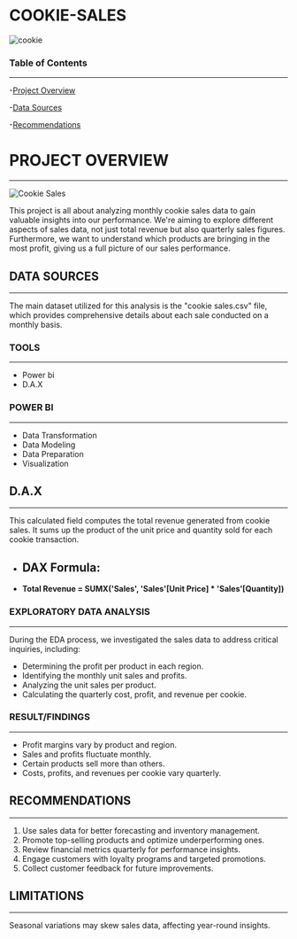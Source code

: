 # COOKIE-SALES

![cookie](https://github.com/Yettybenny/Cookie-Sales/assets/145848340/d712adab-d9cf-4428-a2d7-5fff577e5393)


### Table of Contents
---

-[Project Overview](#project-overview)

-[Data Sources](#data-sources)

-[Recommendations](#recommendations)


#  PROJECT OVERVIEW
---

 ![Cookie Sales](https://github.com/Yettybenny/Cookie-Sales/assets/145848340/423b806e-b84b-4a8c-ad42-73628b853585)

This project is all about analyzing monthly cookie sales data to gain valuable insights into our performance. We're aiming to explore different aspects of sales data, not just total revenue but also quarterly sales figures. Furthermore, we want to understand which products are bringing in the most profit, giving us a full picture of our sales performance.


## DATA SOURCES
---

The main dataset utilized for this analysis is the "cookie sales.csv" file, which provides comprehensive details about each sale conducted on a monthly basis.


### TOOLS
---

- Power bi
- D.A.X

### POWER BI
---

- Data Transformation
- Data Modeling
- Data Preparation
- Visualization


## D.A.X
---
This calculated field computes the total revenue generated from cookie sales. It sums up the product of the unit price and quantity sold for each cookie transaction.

- DAX Formula:
  ---

- **Total Revenue = SUMX('Sales', 'Sales'[Unit Price] * 'Sales'[Quantity])**


### EXPLORATORY DATA ANALYSIS
---
During the EDA process, we investigated the sales data to address critical inquiries, including:

- Determining the profit per product in each region.
- Identifying the monthly unit sales and profits.
- Analyzing the unit sales per product.
- Calculating the quarterly cost, profit, and revenue per cookie.


### RESULT/FINDINGS
---

- Profit margins vary by product and region.
- Sales and profits fluctuate monthly.
- Certain products sell more than others.
- Costs, profits, and revenues per cookie vary quarterly.


## RECOMMENDATIONS
---
1. Use sales data for better forecasting and inventory management.
2. Promote top-selling products and optimize underperforming ones.
3. Review financial metrics quarterly for performance insights.
4. Engage customers with loyalty programs and targeted promotions.
5. Collect customer feedback for future improvements.


## LIMITATIONS
---

   Seasonal variations may skew sales data, affecting year-round insights.

